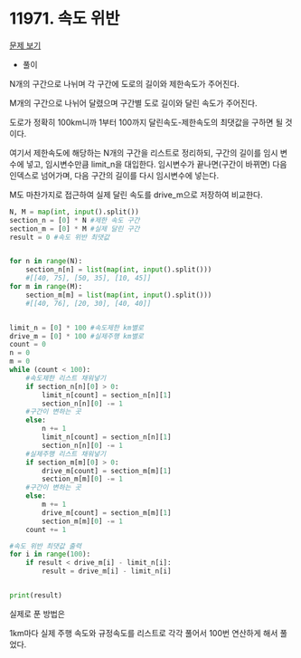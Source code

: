 # 11971. 속도 위반

[문제 보기](https://www.acmicpc.net/problem/11971)

- 풀이

N개의 구간으로 나뉘며 각 구간에 도로의 길이와 제한속도가 주어진다.

M개의 구간으로 나뉘어 달렸으며 구간별 도로 길이와 달린 속도가 주어진다.

도로가 정확히 100km니까 1부터 100까지 달린속도-제한속도의 최댓값을 구하면 될 것이다.

여기서 제한속도에 해당하는 N개의 구간을 리스트로 정리하되, 구간의 길이를 임시 변수에 넣고, 임시변수만큼 limit_n을 대입한다. 임시변수가 끝나면(구간이 바뀌면) 다음 인덱스로 넘어가며, 다음 구간의 길이를 다시 임시변수에 넣는다.

M도 마찬가지로 접근하여 실제 달린 속도를 drive_m으로 저장하여 비교한다.

```python
N, M = map(int, input().split())
section_n = [0] * N #제한 속도 구간
section_m = [0] * M #실제 달린 구간
result = 0 #속도 위반 최댓값


for n in range(N):
    section_n[n] = list(map(int, input().split())) 
    #[[40, 75], [50, 35], [10, 45]]
for m in range(M):
    section_m[m] = list(map(int, input().split())) 
    #[[40, 76], [20, 30], [40, 40]]


limit_n = [0] * 100 #속도제한 km별로
drive_m = [0] * 100 #실제주행 km별로
count = 0
n = 0
m = 0
while (count < 100):
    #속도제한 리스트 채워넣기
    if section_n[n][0] > 0:
        limit_n[count] = section_n[n][1]
        section_n[n][0] -= 1
    #구간이 변하는 곳
    else:
        n += 1
        limit_n[count] = section_n[n][1]
        section_n[n][0] -= 1
    #실제주행 리스트 채워넣기
    if section_m[m][0] > 0:
        drive_m[count] = section_m[m][1]
        section_m[m][0] -= 1
    #구간이 변하는 곳
    else:
        m += 1
        drive_m[count] = section_m[m][1]
        section_m[m][0] -= 1
    count += 1

#속도 위반 최댓값 출력
for i in range(100):
    if result < drive_m[i] - limit_n[i]:
        result = drive_m[i] - limit_n[i]


print(result)
```

실제로 푼 방법은

1km마다 실제 주행 속도와 규정속도를 리스트로 각각 풀어서 100번 연산하게 해서 풀었다.
